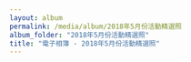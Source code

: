 ```yaml
---
layout: album
permalink: /media/album/2018年5月份活動精選照
album_folder: "2018年5月份活動精選照"
title: "電子相簿 - 2018年5月份活動精選照"
---
```

